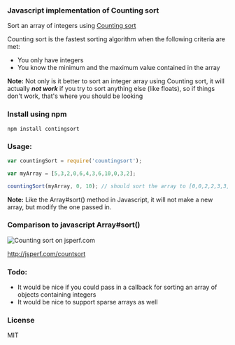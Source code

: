### Javascript implementation of Counting sort

Sort an array of integers using [Counting sort](http://en.wikipedia.org/wiki/Counting_sort)

Counting sort is the fastest sorting algorithm when the following criteria are met:
- You only have integers
- You know the minimum and the maximum value contained in the array

**Note:** Not only is it better to sort an integer array using Counting sort, it will
actually ***not work*** if you try to sort anything else (like floats), so if things
don't work, that's where you should be looking

### Install using npm

    npm install contingsort

### Usage:

```javascript
var countingSort = require('countingsort');

var myArray = [5,3,2,0,6,4,3,6,10,0,3,2];

countingSort(myArray, 0, 10); // should sort the array to [0,0,2,2,3,3,3,4,5,6,6,10]
```

**Note:** Like the Array#sort() method in Javascript, it will not make a new array, but modify the one passed in.

### Comparison to javascript Array#sort()

![Counting sort on jsperf.com](http://f.cl.ly/items/1l3E2U1V3w3W2z0D0m2T/Screen%20Shot%202013-05-14%20at%2012.42.30%20AM.png)

http://jsperf.com/countsort


### Todo:

- It would be nice if you could pass in a callback for sorting an array of objects containing integers
- It would be nice to support sparse arrays as well

### License

MIT
